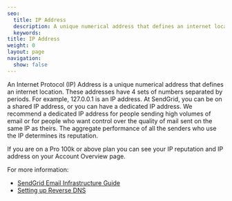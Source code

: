 ```yaml
---
seo:
  title: IP Address
  description: A unique numerical address that defines an internet location.
  keywords:
title: IP Address
weight: 0
layout: page
navigation:
  show: false
---
```


An Internet Protocol (IP) Address is a unique numerical address that defines an internet location. These addresses have 4 sets of numbers separated by periods. For example, 127.0.0.1 is an IP address. At SendGrid, you can be on a shared IP address, or you can have a dedicated IP address. We recommend a dedicated IP address for people sending high volumes of email or for people who want control over the quality of mail sent on the same IP as theirs. The aggregate performance of all the senders who use the IP determines its reputation.

<call-out>

If you are on a Pro 100k or above plan you can see your IP reputation and IP address on your Account Overview page.

</call-out>

For more information:

* [SendGrid Email Infrastructure Guide](https://go.sendgrid.com/SendGrid-Infrastructure-Guide.html?mc=Direct&mcd={{root_url}}/)
* [Setting up Reverse DNS]({{root_url}}/ui/account-and-settings/how-to-set-up-reverse-dns/)
